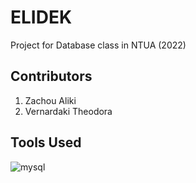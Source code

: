 # ELIDEK
Project for Database class in NTUA (2022)
## Contributors
1. Zachou Aliki
2. Vernardaki Theodora
## Tools Used
![mysql](https://img.shields.io/badge/mysql-v8.0-red.svg)

